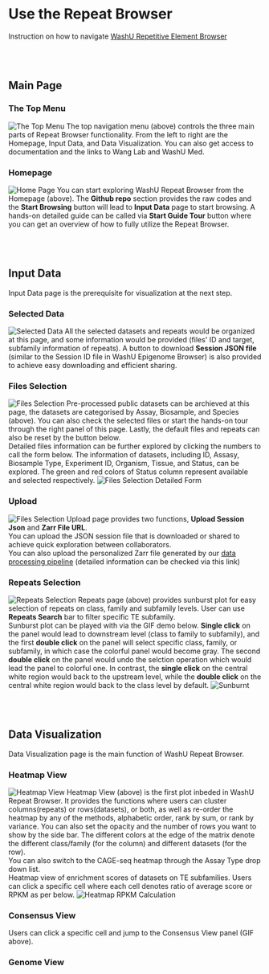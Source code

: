 # Use the Repeat Browser

Instruction on how to navigate [WashU Repetitive Element Browser](https://repeatbrowser.org/)

<br />
<br /> 

## Main Page
### The Top Menu
![The Top Menu](https://wangftp.wustl.edu/~scheng/repeat_browser/documentation/top%20menu.png)
The top navigation menu (above) controls the three main parts of Repeat Browser functionality. From the left to right are the Homepage, Input Data, and Data Visualization. You can also get access to documentation and the links to Wang Lab and WashU Med.

### Homepage
![Home Page](https://wangftp.wustl.edu/~scheng/repeat_browser/documentation/home_page_main.png)
You can start exploring WashU Repeat Browser from the Homepage (above). The **Github repo** section provides the raw codes and the **Start Browsing** button will lead to **Input Data** page to start browsing. A hands-on detailed guide can be called via **Start Guide Tour** button where you can get an overview of how to fully utilize the Repeat Browser. 

<br />
<br /> 

## Input Data
Input Data page is the prerequisite for visualization at the next step.

### Selected Data
![Selected Data](https://wangftp.wustl.edu/~scheng/repeat_browser/documentation/InputData_selected_data.png)
All the selected datasets and repeats would be organized at this page, and some information would be provided (files' ID and target, subfamily information of repeats). A button to download **Session JSON file** (similar to the Session ID file in WashU Epigenome Browser) is also provided to achieve easy downloading and efficient sharing.

### Files Selection
![Files Selection](https://wangftp.wustl.edu/~scheng/repeat_browser/documentation/InputData_files_selection.png)
Pre-processed public datasets can be archieved at this page, the datasets are categorised by Assay, Biosample, and Species (above). You can also check the selected files or start the hands-on tour through the right panel of this page. Lastly, the default files and repeats can also be reset by the button below.<br/>
Detailed files information can be further explored by clicking the numbers to call the form below. The information of datasets, including ID, Assasy, Biosample Type, Experiment ID, Organism, Tissue, and Status, can be explored. The green and red colors of Status column represent available and selected respectively.
![Files Selection Detailed Form](https://wangftp.wustl.edu/~scheng/repeat_browser/documentation/InputData_files_selection_detailed.png)

### Upload
![Files Selection](https://wangftp.wustl.edu/~scheng/repeat_browser/documentation/InputData_Upload.png)
Upload page provides two functions, **Upload Session Json** and **Zarr File URL**.<br/>
You can upload the JSON session file that is downloaded or shared to achieve quick exploration between collaborators.<br/>
You can also upload the personalized Zarr file generated by our [data processing pipeline](https://github.com/jamesc99/WashU_RepeatBrowser) (detailed information can be checked via this link)

### Repeats Selection
![Repeats Selection](https://wangftp.wustl.edu/~scheng/repeat_browser/documentation/InputData_repeat_selection.png)
Repeats page (above) provides sunburst plot for easy selection of repeats on class, family and subfamily levels. User can use **Repeats Search** bar to filter specific TE subfamily.<br/>
Sunburst plot can be played with via the GIF demo below. **Single click** on the panel would lead to downstream level (class to family to subfamily), and the first **double click** on the panel will select specific class, family, or subfamily, in which case the colorful panel would become gray. The second **double click** on the panel would undo the selction operation which would lead the panel to colorful one. In contrast, the **single click** on the central white region would back to the upstream level, while the **double click** on the central white region would back to the class level by default.
![Sunburnt](https://github.com/jamesc99/WashU_RepeatBrowser/blob/main/Documentation/repeats%20selection%20sunburnt.gif)

<br />
<br /> 

## Data Visualization
Data Visualization page is the main function of WashU Repeat Browser.

### Heatmap View
![Heatmap View](https://wangftp.wustl.edu/~scheng/repeat_browser/documentation/DataVisual_Heatmap.png)
Heatmap View (above) is the first plot inbeded in WashU Repeat Browser. It provides the functions where users can cluster columns(repeats) or rows(datasets), or both, as well as re-order the heatmap by any of the methods, alphabetic order, rank by sum, or rank by variance. You can also set the opacity and the number of rows you want to show by the side bar. The different colors at the edge of the matrix denote the different class/family (for the column) and different datasets (for the row).<br/>
You can also switch to the CAGE-seq heatmap through the Assay Type drop down list.<br/>
Heatmap view of enrichment scores of datasets on TE subfamilies. Users can click a specific cell where each cell denotes ratio of average score or RPKM as per below. 
![Heatmap RPKM Calculation](https://wangftp.wustl.edu/~scheng/repeat_browser/documentation/Heatmap_RPKM.png)


### Consensus View

Users can click a specific cell and jump to the Consensus View panel (GIF above).


### Genome View






